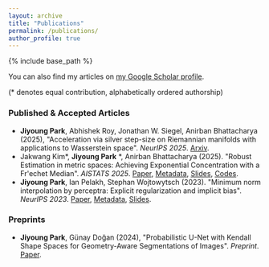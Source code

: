 ```yaml
---
layout: archive
title: "Publications"
permalink: /publications/
author_profile: true
---
```


<!---{% if author.googlescholar %}--->
<!---{% endif %}--->

{% include base_path %}

 You can also find my articles on [my Google Scholar profile](https://scholar.google.com/citations?user=eYYeNugAAAAJ&hl=en&oi=ao).

 (* denotes equal contribution, alphabetically ordered authorship)
 
### Published & Accepted Articles
* **Jiyoung Park**, Abhishek Roy, Jonathan W. Siegel, Anirban Bhattacharya (2025), "Acceleration via silver step-size on Riemannian manifolds with applications to Wasserstein space". *NeurIPS 2025*. [Arxiv](https://arxiv.org/abs/2506.06160).
* Jakwang Kim*, **Jiyoung Park** *, Anirban Bhattacharya (2025). "Robust Estimation in metric spaces: Achieving Exponential Concentration with a Fr\'echet Median". *AISTATS 2025*. [Paper](https://arxiv.org/abs/2504.14161), [Metadata](https://proceedings.mlr.press/v258/kim25e.html), [Slides](http://wldyddl5510.github.io/files/frechet_median_sildes.pdf), [Codes](https://github.com/wldyddl5510/Frechet_median_of_means/).
* **Jiyoung Park**, Ian Pelakh, Stephan Wojtowytsch (2023). "Minimum norm interpolation by perceptra: Explicit regularization and implicit bias". *NeurIPS 2023*. [Paper](https://arxiv.org/abs/2311.06138), [Metadata](https://openreview.net/forum?id=MlrFYNo1yc), [Slides](http://wldyddl5510.github.io/files/radial_sym_slides.pdf).

### Preprints
* **Jiyoung Park**, Günay Doğan (2024), "Probabilistic U-Net with Kendall Shape Spaces for Geometry-Aware Segmentations of Images". *Preprint*. [Paper](https://arxiv.org/abs/2410.14017).

<!---
(\* denotes equal contribution, alphabetically ordered authorship)

## Non-Euclidean Statistics

* Jakwang Kim\*, **Jiyoung Park**\*, Anirban Bhattacharya (2025). "Robust Estimation in metric spaces: Achieving Exponential Concentration with a Fr\'echet Median". *AISTATS 2025*. [Paper](https://openreview.net/forum?id=Rq9EOLGpIC), [Slides](http://wldyddl5510.github.io/files/frechet_median_sildes.pdf), [Codes](https://github.com/wldyddl5510/Frechet_median_of_means/).

## Approximation Theory & Statistical Learning Theory

* **Jiyoung Park**, Ian Pelakh, Stephan Wojtowytsch (2023). "Minimum norm interpolation by perceptra: Explicit regularization and implicit bias". *NeurIPS 2023*. [Paper](https://arxiv.org/abs/2311.06138), [Slides](http://wldyddl5510.github.io/files/radial_sym_slides.pdf).

## Miscellaneous

* **Jiyoung Park**, Günay Doğan (2024), "Probabilistic U-Net with Kendall Shape Spaces for Geometry-Aware Segmentations of Images". *Preprint*. [Paper](https://arxiv.org/abs/2410.14017).
--->
